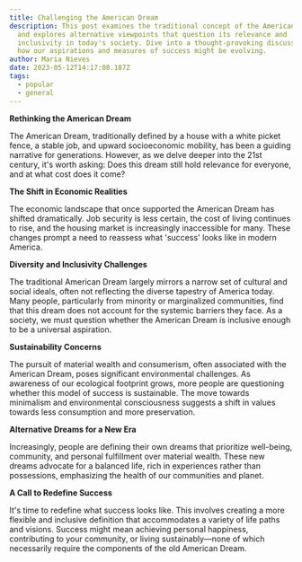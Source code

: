 ```yaml
---
title: Challenging the American Dream
description: This post examines the traditional concept of the American Dream
  and explores alternative viewpoints that question its relevance and
  inclusivity in today's society. Dive into a thought-provoking discussion on
  how our aspirations and measures of success might be evolving.
author: Maria Nieves
date: 2023-05-12T14:17:08.187Z
tags:
  - popular
  - general
---
```


**Rethinking the American Dream**

The American Dream, traditionally defined by a house with a white picket fence, a stable job, and upward socioeconomic mobility, has been a guiding narrative for generations. However, as we delve deeper into the 21st century, it's worth asking: Does this dream still hold relevance for everyone, and at what cost does it come?

**The Shift in Economic Realities**

The economic landscape that once supported the American Dream has shifted dramatically. Job security is less certain, the cost of living continues to rise, and the housing market is increasingly inaccessible for many. These changes prompt a need to reassess what 'success' looks like in modern America.

**Diversity and Inclusivity Challenges**

The traditional American Dream largely mirrors a narrow set of cultural and social ideals, often not reflecting the diverse tapestry of America today. Many people, particularly from minority or marginalized communities, find that this dream does not account for the systemic barriers they face. As a society, we must question whether the American Dream is inclusive enough to be a universal aspiration.

**Sustainability Concerns**

The pursuit of material wealth and consumerism, often associated with the American Dream, poses significant environmental challenges. As awareness of our ecological footprint grows, more people are questioning whether this model of success is sustainable. The move towards minimalism and environmental consciousness suggests a shift in values towards less consumption and more preservation.

**Alternative Dreams for a New Era**

Increasingly, people are defining their own dreams that prioritize well-being, community, and personal fulfillment over material wealth. These new dreams advocate for a balanced life, rich in experiences rather than possessions, emphasizing the health of our communities and planet.

**A Call to Redefine Success**

It's time to redefine what success looks like. This involves creating a more flexible and inclusive definition that accommodates a variety of life paths and visions. Success might mean achieving personal happiness, contributing to your community, or living sustainably—none of which necessarily require the components of the old American Dream.
